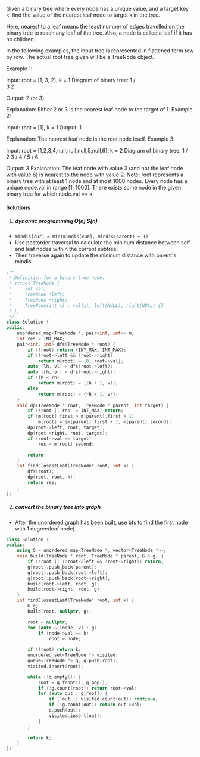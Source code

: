 Given a binary tree where every node has a unique value, and a target key k, find the value of the nearest leaf node to target k in the tree.

Here, nearest to a leaf means the least number of edges travelled on the binary tree to reach any leaf of the tree. Also, a node is called a leaf if it has no children.

In the following examples, the input tree is represented in flattened form row by row. The actual root tree given will be a TreeNode object.

Example 1:

Input:
root = [1, 3, 2], k = 1
Diagram of binary tree:
          1
         / \
        3   2

Output: 2 (or 3)

Explanation: Either 2 or 3 is the nearest leaf node to the target of 1.
Example 2:

Input:
root = [1], k = 1
Output: 1

Explanation: The nearest leaf node is the root node itself.
Example 3:

Input:
root = [1,2,3,4,null,null,null,5,null,6], k = 2
Diagram of binary tree:
             1
            / \
           2   3
          /
         4
        /
       5
      /
     6

Output: 3
Explanation: The leaf node with value 3 (and not the leaf node with value 6) is nearest to the node with value 2.
Note:
root represents a binary tree with at least 1 node and at most 1000 nodes.
Every node has a unique node.val in range [1, 1000].
There exists some node in the given binary tree for which node.val == k.

#### Solutions

1. ##### dynamic programming O(n) S(n)

- `mindis[cur] = min(mindis[cur], mindis(parent) + 1)`
- Use postorder traversal to calculate the mininum distance between self and leaf nodes within the current subtree.
- Then traverse again to update the mininum distance with parent's mindis.

```cpp
/**
 * Definition for a binary tree node.
 * struct TreeNode {
 *     int val;
 *     TreeNode *left;
 *     TreeNode *right;
 *     TreeNode(int x) : val(x), left(NULL), right(NULL) {}
 * };
 */
class Solution {
public:
    unordered_map<TreeNode *, pair<int, int>> m;
    int res = INT_MAX;
    pair<int, int> dfs(TreeNode * root) {
        if (!root) return {INT_MAX, INT_MAX};
        if (!root->left && !root->right)
            return m[root] = {0, root->val};
        auto [lh, vl] = dfs(root->left);
        auto [rh, vr] = dfs(root->right);
        if (lh < rh)
            return m[root] = {lh + 1, vl};
        else
            return m[root] = {rh + 1, vr};
    }
    void dp(TreeNode * root, TreeNode * parent, int target) {
        if (!root || res != INT_MAX) return;
        if (m[root].first > m[parent].first + 1)
            m[root] = {m[parent].first + 1, m[parent].second};
        dp(root->left, root, target);
        dp(root->right, root, target);
        if (root->val == target)
            res = m[root].second;

        return;
    }
    int findClosestLeaf(TreeNode* root, int k) {
        dfs(root);
        dp(root, root, k);
        return res;
    }
};
```

2. ##### convert the binary tree into graph

- After the unordered graph has been built, use bfs to find the first node with 1 degree(leaf node).

```cpp
class Solution {
public:
    using G = unordered_map<TreeNode *, vector<TreeNode *>>;
    void build(TreeNode * root, TreeNode * parent, G & g) {
        if (!root || (!root->left && !root->right)) return;
        g[root].push_back(parent);
        g[root].push_back(root->left);
        g[root].push_back(root->right);
        build(root->left, root, g);
        build(root->right, root, g);
    }
    int findClosestLeaf(TreeNode* root, int k) {
        G g;
        build(root, nullptr, g);

        root = nullptr;
        for (auto & [node, v] : g)
            if (node->val == k)
                root = node;

        if (!root) return k;
        unordered_set<TreeNode *> visited;
        queue<TreeNode *> q; q.push(root);
        visited.insert(root);

        while (!q.empty()) {
            root = q.front(); q.pop();
            if (!g.count(root)) return root->val;
            for (auto out : g[root]) {
                if (!out || visited.count(out)) continue;
                if (!g.count(out)) return out->val;
                q.push(out);
                visited.insert(out);
            }
        }

        return k;
    }
};
```